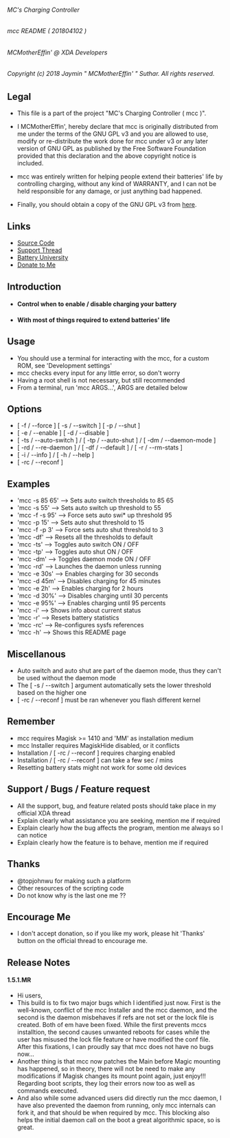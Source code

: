###### MC's Charging Controller
###### mcc README ( 201804102 )
###### MCMotherEffin' @ XDA Developers

###### Copyright (c) 2018 Jaymin " MCMotherEffin' " Suthar. All rights reserved.

## Legal

* This file is a part of the project "MC's Charging Controller ( mcc )".

* I MCMotherEffin', hereby declare that mcc is originally distributed from
   me under the terms of the GNU GPL v3 and you are allowed to use, modify
   or re-distribute the work done for mcc under v3 or any later version of
   GNU GPL as published by the Free Software Foundation provided that this
   declaration and the above copyright notice is included.

* mcc was entirely written for helping people extend their batteries' life
   by controlling charging, without any kind of WARRANTY, and I can not be
   held responsible for any damage, or just anything bad happened.

* Finally, you should obtain a copy of the GNU GPL v3 from [here](http://gnu.org/licenses/).

## Links

* [Source Code](https://github.com/Magisk-Modules-Repo/MC-s-Charging-Controller)
* [Support Thread](https://forum.xda-developers.com/apps/magisk/mcs-charging-controller-t3739371)
* [Battery University](http://batteryuniversity.com/learn/article/how_to_prolong_lithium_based_batteries)
* [Donate to Me](https://paypal.me/JayminSuthar)

## Introduction

* #### Control when to enable / disable charging your battery
* #### With most of things required to extend batteries' life

## Usage

* You should use a terminal for interacting with the mcc, for
   a custom ROM, see 'Development settings'
* mcc checks every input for any little error, so don't worry
* Having a root shell is not necessary, but still recommended
* From a terminal, run 'mcc ARGS...', ARGS are detailed below

## Options

* [ -f / --force ] [ -s / --switch ] [ -p / --shut ]
* [ -e / --enable ] [ -d / --disable ]
* [ -ts / --auto-switch ] / [ -tp / --auto-shut ] /
  [ -dm / --daemon-mode ]
* [ -rd / --re-daemon ] / [ -df / --default ] /
  [ -r / --rm-stats ]
* [ -i / --info ] / [ -h / --help ]
* [ -rc / --reconf ]

## Examples

* 'mcc -s 85 65'   -->   Sets auto switch thresholds to 85 65
* 'mcc -s 55'      -->   Sets auto switch up threshold to 55
* 'mcc -f -s 95'   -->   Force sets auto swi* up threshold 95
* 'mcc -p 15'      -->   Sets auto shut threshold to 15
* 'mcc -f -p 3'    -->   Force sets auto shut threshold to 3
* 'mcc -df'        -->   Resets all the thresholds to default
* 'mcc -ts'        -->   Toggles auto switch ON / OFF
* 'mcc -tp'        -->   Toggles auto shut ON / OFF
* 'mcc -dm'        -->   Toggles daemon mode ON / OFF
* 'mcc -rd'        -->   Launches the daemon unless running
* 'mcc -e 30s'     -->   Enables charging for 30 seconds
* 'mcc -d 45m'     -->   Disables charging for 45 minutes
* 'mcc -e 2h'      -->   Enables charging for 2 hours
* 'mcc -d 30%'     -->   Disables charging until 30 percents
* 'mcc -e 95%'     -->   Enables charging until 95 percents
* 'mcc -i'         -->   Shows info about current status
* 'mcc -r'         -->   Resets battery statistics
* 'mcc -rc'        -->   Re-configures sysfs references
* 'mcc -h'         -->   Shows this README page

## Miscellanous

* Auto switch and auto shut are part of the daemon mode, thus
   they can't be used without the daemon mode
* The [ -s / --switch ] argument automatically sets the lower
   threshold based on the higher one
* [ -rc / --reconf ] must be ran whenever you flash different
   kernel

## Remember

* mcc requires Magisk >= 1410 and 'MM' as installation medium
* mcc Installer requires MagiskHide disabled, or it conflicts
* Installation / [ -rc / --reconf ] requires charging enabled
* Installation / [ -rc / --reconf ] can take a few sec / mins
* Resetting battery stats might not work for some old devices

## Support / Bugs / Feature request

* All the support, bug, and feature related posts should take
   place in my official XDA thread
* Explain clearly what assistance you are seeking, mention me
   if required
* Explain clearly how the bug affects the program, mention me
   always so I can notice
* Explain clearly how the feature is to behave, mention me if
   required

## Thanks

* @topjohnwu for making such a platform
* Other resources of the scripting code
* Do not know why is the last one me ??

## Encourage Me

* I don't accept donation, so if you like my work, please hit
  'Thanks' button on the official thread to encourage me.

## Release Notes

#### 1.5.1.MR

* Hi users,
* This build is to fix two major bugs which I identified just
  now. First is the well-known, conflict of the mcc Installer
  and the mcc daemon, and the second is the daemon misbehaves
  if refs are not set or the lock file is created. Both of em
  have been fixed. While the first prevents mccs installtion,
  the second causes unwanted reboots for cases while the user
  has misused the lock file feature or have modified the conf
  file. After this fixations, I can proudly say that mcc does
  not have no bugs now...
* Another thing is that mcc now patches the Main before Magic
  mounting has happened, so in theory, there will not be need
  to make any modifications if Magisk changes its mount point
  again, just enjoy!!! Regarding boot scripts, they log their
  errors now too as well as commands executed.
* And also while some advanced users did directly run the mcc
  daemon, I have also prevented the daemon from running, only
  mcc internals can fork it, and that should be when required
  by mcc. This blocking also helps the initial daemon call on
  the boot a great algorithmic space, so is great.
